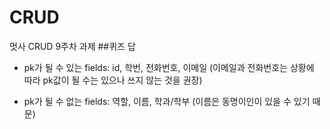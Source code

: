 # CRUD
멋사 CRUD 9주차 과제
##퀴즈 답
* pk가 될 수 있는 fields:
id, 학번, 전화번호, 이메일 (이메일과 전화번호는 상황에 따라 pk값이 될 수는 있으나 쓰지 않는 것을 권장)

* pk가 될 수 없는 fields:
역할, 이름, 학과/학부 (이름은 동명이인이 있을 수 있기 때문)
